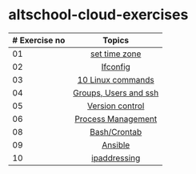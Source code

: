 # altschool-cloud-exercises


| # Exercise no |                                                                       Topics                                                                        |
| ----- | :-------------------------------------------------------------------------------------------------------------------------------------------------: |
| 01    |                                                             [set time zone](https://github.com/EjiroLaurelD/altschool-cloud-exercises/blob/master/timezones-exercise/timezones.md)                                                             |
| 02    |                                               [Ifconfig](https://github.com/EjiroLaurelD/altschool-cloud-exercises/blob/master/ifconfig-exercise/ifconfig.md)                                                |
| 03    |                             [10 Linux commands](https://github.com/EjiroLaurelD/altschool-cloud-exercises/blob/master/10linuxcommands-exercise/10linuxcommands.md)                             |
| 04    |                                            [Groups, Users and ssh](https://github.com/EjiroLaurelD/altschool-cloud-exercises/blob/master/users-groups-ssh/users-groups-ssh.md)                                             |
| 05    |                                            [Version control](https://github.com/EjiroLaurelD/altschool-cloud-exercises/blob/master/version-control/git-exercise.md)                                             |
| 06    |                                            [Process Management](https://github.com/EjiroLaurelD/altschool-cloud-exercises/blob/master/process-management/process-management.md)                                             |
| 08    |                             [Bash/Crontab](https://github.com/EjiroLaurelD/altschool-cloud-exercises/blob/master/bash-crontab-exercise/bash.md)                            |
| 09    |                             [Ansible](https://github.com/EjiroLaurelD/altschool-cloud-exercises/blob/master/ansible-exercise/ansible.md) |
| 10    |                             [ipaddressing](https://github.com/EjiroLaurelD/altschool-cloud-exercises/blob/master/ipaddressing-exercise/ipaddressing.md)                             |

